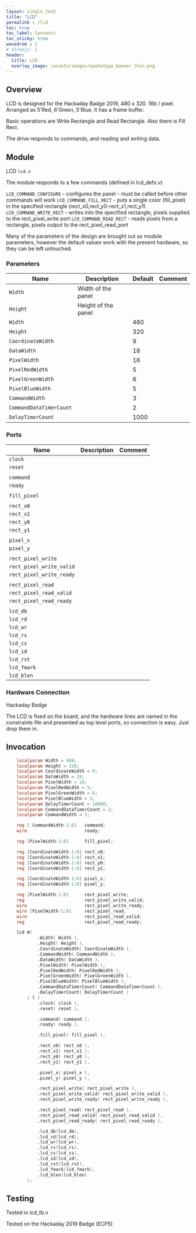 ```yaml
---
layout: single_tech
title: "LCD"
permalink : /lcd
toc: true
toc_label: Contents
toc_sticky: true
wavedrom : 1
# threejs: 1
header:
  title: LCD
  overlay_image: /assets/images/spokefpga_banner_thin.png
---
```


## Overview


LCD is designed for the Hackaday Badge 2019, 480 x 320.  16b / pixel.  Arranged as 5'Red, 6'Green, 5'Blue. It has a frame buffer.

Basic operations are Write Rectangle and Read Rectangle.  Also there is Fill Rect.

The drive responds to commands, and reading and writing data.


## Module

LCD `lcd.v`


The module responds to a few commands (defined in lcd_defs.v)

`LCD_COMMAND_CONFIGURE` - configures the panel - must be called before other commands will work
`LCD_COMMAND_FILL_RECT` - puts a single color (fill_pixel) in the specified rectangle (rect_x0,rect_y0-rect_x1,rect_y1)
`LCD_COMMAND_WRITE_RECT` - writes into the specified rectangle, pixels supplied to the rect_pixel_write port
`LCD_COMMAND_READ_RECT` - reads pixels from a rectangle, pixels output to the rect_pixel_read_port

Many of the parameters of the design are brought out as module parameters, however the default values work with the present hardware, so they can be left untouched.


### Parameters

| Name                   | Description                   | Default | Comment
| -                      | -                             | -       | -
| `Width`                | Width  of the panel           |         |
| `Height`               | Height  of the panel          |         |
| `Width`                |                               | 480     |
| `Height`               |                               | 320     |
| `CoordinateWidth`      |                               | 9       |
| `DataWidth`            |                               | 18      |
| `PixelWidth`           |                               | 16      |
| `PixelRedWidth`        |                               | 5       |
| `PixelGreenWidth`      |                               | 6       |
| `PixelBlueWidth`       |                               | 5       |
| `CommandWidth`         |                               | 3       |
| `CommandDataTimerCount`|                               | 2       |
| `DelayTimerCount`      |                               | 1000    |

### Ports

| Name                     | Description                |   Comment
| -                        | -                          |   -
| `clock`                  |                            |                            |
| `reset`                  |                            |                            |
|                          |                            |                            |
| `command`                |                            |                            |
| `ready`                  |                            |                            |
|                          |                            |                            |
| `fill_pixel`             |                            |                            |
|                          |                            |                            |
| `rect_x0`                |                            |                            |
| `rect_x1`                |                            |                            |
| `rect_y0`                |                            |                            |
| `rect_y1`                |                            |                            |
|                          |                            |                            |
| `pixel_x`                |                            |                            |
| `pixel_y`                |                            |                            |
|                          |                            |                            |
| `rect_pixel_write`       |                            |                            |
| `rect_pixel_write_valid` |                            |                            |
| `rect_pixel_write_ready` |                            |                            |
|                          |                            |                            |
| `rect_pixel_read`        |                            |                            |
| `rect_pixel_read_valid`  |                            |                            |
| `rect_pixel_read_ready`  |                            |                            |
|                          |                            |                            |
| `lcd_db`                 |                            |                            |
| `lcd_rd`                 |                            |                            |
| `lcd_wr`                 |                            |                            |
| `lcd_rs`                 |                            |                            |
| `lcd_cs`                 |                            |                            |
| `lcd_id`                 |                            |                            |
| `lcd_rst`                |                            |                            |
| `lcd_fmark`              |                            |                            |
| `lcd_blen`               |                            |                            |

### Hardware Connection

Hackaday Badge

The LCD is fixed on the board, and the hardware lines are named in the constraints file and presented as top level ports, so connection is easy.  Just drop them in.

## Invocation

``` verilog
    localparam Width = 480;
    localparam Height = 320;
    localparam CoordinateWidth = 9;
    localparam DataWidth = 18;
    localparam PixelWidth = 16;
    localparam PixelRedWidth = 5;
    localparam PixelGreenWidth = 6;
    localparam PixelBlueWidth = 5;
    localparam DelayTimerCount = 10000;
    localparam CommandDataTimerCount = 2;
    localparam CommandWidth = 3;

    reg [ CommandWidth-1:0]   command;
    wire                      ready;

    reg [PixelWidth-1:0]      fill_pixel;

    reg [CoordinateWidth-1:0] rect_x0;
    reg [CoordinateWidth-1:0] rect_x1;
    reg [CoordinateWidth-1:0] rect_y0;
    reg [CoordinateWidth-1:0] rect_y1;

    reg [CoordinateWidth-1:0] pixel_x;
    reg [CoordinateWidth-1:0] pixel_y;

    reg [PixelWidth-1:0]      rect_pixel_write;
    reg                       rect_pixel_write_valid;
    wire                      rect_pixel_write_ready;
    wire [PixelWidth-1:0]     rect_pixel_read;
    wire                      rect_pixel_read_valid;
    reg                       rect_pixel_read_ready;

    lcd #(
            .Width( Width ),
            .Height( Height ),
            .CoordinateWidth( CoordinateWidth ),
            .CommandWidth( CommandWidth ),
            .DataWidth( DataWidth ),
            .PixelWidth( PixelWidth ),
            .PixelRedWidth( PixelRedWidth ),
            .PixelGreenWidth( PixelGreenWidth ),
            .PixelBlueWidth( PixelBlueWidth ),
            .CommandDataTimerCount( CommandDataTimerCount ),
            .DelayTimerCount( DelayTimerCount )
        ) l (
            .clock( clock ),
            .reset( reset ),

            .command( command ),
            .ready( ready ),

            .fill_pixel( fill_pixel ),

            .rect_x0( rect_x0 ),
            .rect_x1( rect_x1 ),
            .rect_y0( rect_y0 ),
            .rect_y1( rect_y1 ),

            .pixel_x( pixel_x ),
            .pixel_y( pixel_y ),

            .rect_pixel_write( rect_pixel_write ),
            .rect_pixel_write_valid( rect_pixel_write_valid ),
            .rect_pixel_write_ready( rect_pixel_write_ready ),

            .rect_pixel_read( rect_pixel_read ),
            .rect_pixel_read_valid( rect_pixel_read_valid ),
            .rect_pixel_read_ready( rect_pixel_read_ready ),

            .lcd_db(lcd_db),
            .lcd_rd(lcd_rd),
            .lcd_wr(lcd_wr),
            .lcd_rs(lcd_rs),
            .lcd_cs(lcd_cs),
            .lcd_id(lcd_id),
            .lcd_rst(lcd_rst),
            .lcd_fmark(lcd_fmark),
            .lcd_blen(lcd_blen)
        );
```

## Testing

Tested in lcd_tb.v

Tested on the Hackaday 2019 Badge (ECP5)
